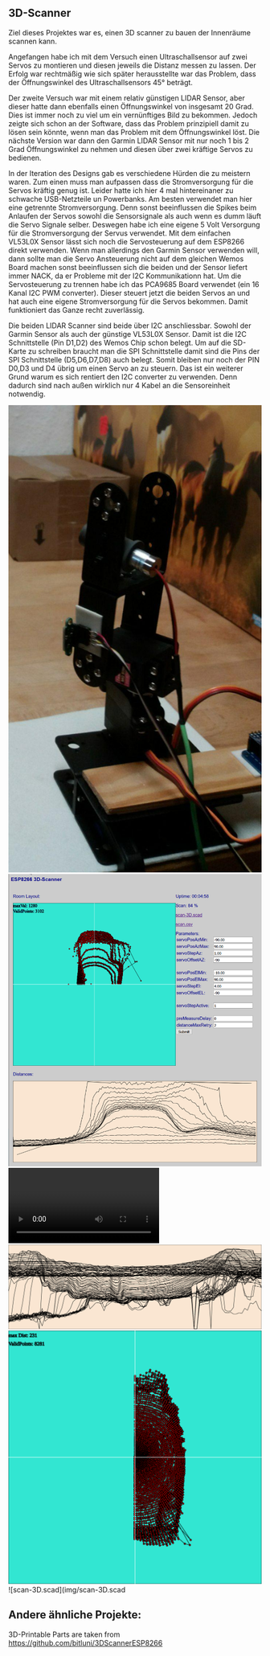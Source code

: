 3D-Scanner
----------

Ziel dieses Projektes war es, einen 3D scanner zu bauen der Innenräume scannen kann.

Angefangen habe ich mit dem Versuch einen Ultraschallsensor auf zwei Servos zu montieren und diesen jeweils die Distanz messen zu lassen. Der Erfolg war rechtmäßig wie sich später herausstellte war das Problem, dass der Öffnungswinkel des Ultraschallsensors 45° beträgt.

Der zweite Versuch war mit einem relativ günstigen LIDAR Sensor, aber dieser hatte dann ebenfalls einen Öffnungswinkel von insgesamt 20 Grad. Dies ist immer noch zu viel um ein vernünftiges Bild zu bekommen.
Jedoch zeigte sich schon an der Software, dass das Problem prinzipiell damit zu lösen sein könnte, wenn man das Problem mit dem Öffnungswinkel löst.
Die nächste Version war dann den Garmin LIDAR Sensor mit nur noch 1 bis 2 Grad Öffnungswinkel zu nehmen und diesen über zwei kräftige Servos zu bedienen.

In der Iteration des Designs gab es verschiedene Hürden die zu meistern waren. 
Zum einen muss man aufpassen dass die Stromversorgung für die Servos kräftig genug ist. 
Leider hatte ich hier 4 mal hintereinaner zu schwache USB-Netzteile un Powerbanks.
Am besten verwendet man hier eine getrennte Stromversorgung. 
Denn sonst beeinflussen die Spikes beim Anlaufen der Servos sowohl die Sensorsignale als auch wenn es 
dumm läuft die Servo Signale selber. Deswegen habe ich eine eigene 5 Volt Versorgung für die Stromversorgung der Servus verwendet. 
Mit dem einfachen VL53L0X Sensor lässt sich noch die Servosteuerung auf dem ESP8266 direkt verwenden. 
Wenn man allerdings den Garmin Sensor verwenden will, dann sollte man die Servo Ansteuerung 
nicht auf dem gleichen Wemos Board machen sonst beeinflussen sich die beiden und der Sensor liefert immer NACK, da er Probleme mit der I2C Kommunikationn hat.
Um die Servosteuerung zu trennen habe ich das PCA9685 Board verwendet (ein 16 Kanal I2C PWM converter).
Dieser steuert jetzt die beiden Servos an und hat auch eine eigene Stromversorgung für die Servos bekommen.
Damit funktioniert das Ganze recht zuverlässig.

Die beiden LIDAR Scanner sind beide über I2C anschliessbar. Sowohl der Garmin Sensor als auch der günstige
VL53L0X Sensor. Damit ist die I2C Schnittstelle (Pin D1,D2) des Wemos Chip schon belegt. 
Um auf die SD-Karte zu schreiben braucht man die SPI Schnittstelle damit sind die Pins der SPI Schnittstelle (D5,D6,D7,D8) auch belegt.
Somit bleiben nur noch der PIN D0,D3 und D4 übrig um einen Servo an zu steuern. 
Das ist ein weiterer Grund warum es sich rentiert den I2C converter zu verwenden.
Denn dadurch sind nach außen wirklich nur 4 Kabel an die Sensoreinheit notwendig.

![scanner-V2.jpg](img/scanner-V2.jpg)
![Screenshot.png](img/Screenshot.png)
![video.mp4](img/video.mp4)
![distanceGraph.svg](img/distanceGraph.svg)
![roomLayout.svg](img/roomLayout.svg)
![scan-3D.scad](img/scan-3D.scad

Andere ähnliche Projekte:
-------------------------

3D-Printable Parts are taken from https://github.com/bitluni/3DScannerESP8266

